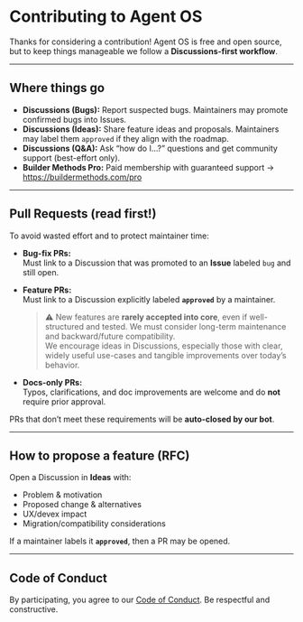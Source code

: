 # Contributing to Agent OS

Thanks for considering a contribution! Agent OS is free and open source, but to keep things manageable we follow a **Discussions-first workflow**.

---

## Where things go

- **Discussions (Bugs):** Report suspected bugs. Maintainers may promote confirmed bugs into Issues.  
- **Discussions (Ideas):** Share feature ideas and proposals. Maintainers may label them `approved` if they align with the roadmap.  
- **Discussions (Q&A):** Ask “how do I…?” questions and get community support (best-effort only).  
- **Builder Methods Pro:** Paid membership with guaranteed support → https://buildermethods.com/pro  

---

## Pull Requests (read first!)

To avoid wasted effort and to protect maintainer time:

- **Bug-fix PRs:**  
  Must link to a Discussion that was promoted to an **Issue** labeled `bug` and still open.

- **Feature PRs:**  
  Must link to a Discussion explicitly labeled **`approved`** by a maintainer.  
  > ⚠️ New features are **rarely accepted into core**, even if well-structured and tested. We must consider long-term maintenance and backward/future compatibility.  
  > We encourage ideas in Discussions, especially those with clear, widely useful use-cases and tangible improvements over today’s behavior.

- **Docs-only PRs:**  
  Typos, clarifications, and doc improvements are welcome and do **not** require prior approval.

PRs that don’t meet these requirements will be **auto-closed by our bot**.

---

## How to propose a feature (RFC)

Open a Discussion in **Ideas** with:  
- Problem & motivation  
- Proposed change & alternatives  
- UX/devex impact  
- Migration/compatibility considerations  

If a maintainer labels it **`approved`**, then a PR may be opened.

---

## Code of Conduct

By participating, you agree to our [Code of Conduct](./CODE_OF_CONDUCT.md). Be respectful and constructive.
